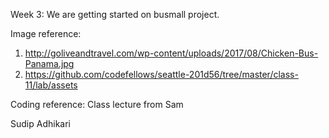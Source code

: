 Week 3: We are getting started on busmall project.





Image reference:
1. http://goliveandtravel.com/wp-content/uploads/2017/08/Chicken-Bus-Panama.jpg
2. https://github.com/codefellows/seattle-201d56/tree/master/class-11/lab/assets

Coding reference: Class lecture from Sam



Sudip Adhikari
